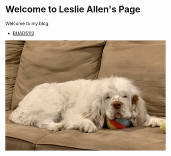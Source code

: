 # Welcome to Leslie Allen's Page

Welcome to my blog

 * [BUAD5112](https://github.com/Qubular/BUAD-5112) 

![My dog. She is a clumber spaniel.](./IMG-1389.jpg)

